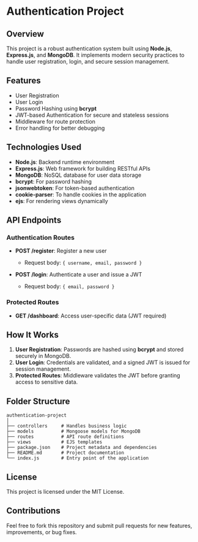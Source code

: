 # Authentication Project

## Overview
This project is a robust authentication system built using **Node.js**, **Express.js**, and **MongoDB**. It implements modern security practices to handle user registration, login, and secure session management.

## Features
- User Registration
- User Login
- Password Hashing using **bcrypt**
- JWT-based Authentication for secure and stateless sessions
- Middleware for route protection
- Error handling for better debugging

## Technologies Used
- **Node.js**: Backend runtime environment
- **Express.js**: Web framework for building RESTful APIs
- **MongoDB**: NoSQL database for user data storage
- **bcrypt**: For password hashing
- **jsonwebtoken**: For token-based authentication
- **cookie-parser**: To handle cookies in the application
- **ejs**: For rendering views dynamically

## API Endpoints
### Authentication Routes
- **POST /register**: Register a new user
  - Request body: `{ username, email, password }`

- **POST /login**: Authenticate a user and issue a JWT
  - Request body: `{ email, password }`

### Protected Routes
- **GET /dashboard**: Access user-specific data (JWT required)

## How It Works
1. **User Registration**: Passwords are hashed using **bcrypt** and stored securely in MongoDB.
2. **User Login**: Credentials are validated, and a signed JWT is issued for session management.
3. **Protected Routes**: Middleware validates the JWT before granting access to sensitive data.

## Folder Structure
```
authentication-project
│
├── controllers     # Handles business logic
├── models          # Mongoose models for MongoDB
├── routes          # API route definitions
├── views           # EJS templates
├── package.json    # Project metadata and dependencies
├── README.md       # Project documentation
└── index.js        # Entry point of the application
```

## License
This project is licensed under the MIT License.

## Contributions
Feel free to fork this repository and submit pull requests for new features, improvements, or bug fixes.

